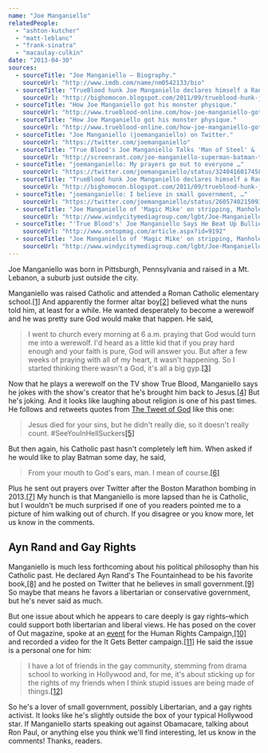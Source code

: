 ```yaml
---
name: "Joe Manganiello"
relatedPeople:
  - "ashton-kutcher"
  - "matt-leblanc"
  - "frank-sinatra"
  - "macaulay-culkin"
date: "2013-04-30"
sources:
  - sourceTitle: "Joe Manganiello – Biography."
    sourceUrl: "http://www.imdb.com/name/nm0542133/bio"
  - sourceTitle: "TrueBlood hunk Joe Manganiello declares himself a Rand fan, drives gay leftover bots (even more) nuts."
    sourceUrl: "http://bighomocon.blogspot.com/2011/09/trueblood-hunk-joe-manganiello-declares.html"
  - sourceTitle: "How Joe Manganiello got his monster physique."
    sourceUrl: "http://www.trueblood-online.com/how-joe-manganiello-got-his-monster-physique/"
  - sourceTitle: "How Joe Manganiello got his monster physique."
    sourceUrl: "http://www.trueblood-online.com/how-joe-manganiello-got-his-monster-physique/"
  - sourceTitle: "Joe Manganiello (joemanganiello) on Twitter."
    sourceUrl: "https://twitter.com/joemanganiello"
  - sourceTitle: "True Blood's Joe Manganiello Talks 'Man of Steel' & 'Batman' Reboot."
    sourceUrl: "http://screenrant.com/joe-manganiello-superman-batman-true-blood-benm-182958/"
  - sourceTitle: "joemanganiello: My prayers go out to everyone …"
    sourceUrl: "https://twitter.com/joemanganiello/status/324041601745825792"
  - sourceTitle: "TrueBlood hunk Joe Manganiello declares himself a Rand fan, drives gay leftover bots (even more) nuts."
    sourceUrl: "http://bighomocon.blogspot.com/2011/09/trueblood-hunk-joe-manganiello-declares.html"
  - sourceTitle: "joemanganiello: I believe in small government, …"
    sourceUrl: "https://twitter.com/joemanganiello/status/260574021509337089"
  - sourceTitle: "Joe Manganiello of 'Magic Mike' on stripping, Manhole."
    sourceUrl: "http://www.windycitymediagroup.com/lgbt/Joe-Manganiello-of-Magic-Mike-on-stripping-Manhole/38428.html"
  - sourceTitle: "'True Blood's' Joe Manganiello Says He Beat Up Bullies In 'It Gets Better' PSA."
    sourceUrl: "http://www.ontopmag.com/article.aspx?id=9192"
  - sourceTitle: "Joe Manganiello of 'Magic Mike' on stripping, Manhole."
    sourceUrl: "http://www.windycitymediagroup.com/lgbt/Joe-Manganiello-of-Magic-Mike-on-stripping-Manhole/38428.html"
---
```


Joe Manganiello was born in Pittsburgh, Pennsylvania and raised in a Mt. Lebanon, a suburb just outside the city.

Manganiello was raised Catholic and attended a Roman Catholic elementary school.<a class="source-citation" href="http://www.imdb.com/name/nm0542133/bio" title="Joe Manganiello – Biography.">[1]</a> And apparently the former altar boy<a class="source-citation" href="http://bighomocon.blogspot.com/2011/09/trueblood-hunk-joe-manganiello-declares.html" title="TrueBlood hunk Joe Manganiello declares himself a Rand fan, drives gay leftover bots (even more) nuts.">[2]</a> believed what the nuns told him, at least for a while. He wanted desperately to become a werewolf and he was pretty sure God would make that happen. He said,

>I went to church every morning at 6 a.m. praying that God would turn me into a werewolf. I'd heard as a little kid that if you pray hard enough and your faith is pure, God will answer you. But after a few weeks of praying with all of my heart, it wasn't happening. So I started thinking there wasn't a God, it's all a big gyp.<a class="source-citation" href="http://www.trueblood-online.com/how-joe-manganiello-got-his-monster-physique/" title="How Joe Manganiello got his monster physique.">[3]</a>

Now that he plays a werewolf on the TV show True Blood, Manganiello says he jokes with the show's creator that he's brought him back to Jesus.<a class="source-citation" href="http://www.trueblood-online.com/how-joe-manganiello-got-his-monster-physique/" title="How Joe Manganiello got his monster physique.">[4]</a> But he's joking. And it looks like laughing about religion is one of his past times. He follows and retweets quotes from [The Tweet of God](https://twitter.com/TheTweetOfGod) like this one:

>Jesus died for your sins, but he didn't really die, so it doesn't really count. #SeeYouInHellSuckers<a class="source-citation" href="https://twitter.com/joemanganiello" title="Joe Manganiello (joemanganiello) on Twitter.">[5]</a>

But then again, his Catholic past hasn't completely left him. When asked if he would like to play Batman some day, he said,

>From your mouth to God's ears, man. I mean of course.<a class="source-citation" href="http://screenrant.com/joe-manganiello-superman-batman-true-blood-benm-182958/" title="True Blood&apos;s Joe Manganiello Talks &apos;Man of Steel&apos; &amp; &apos;Batman&apos; Reboot.">[6]</a>

Plus he sent out prayers over Twitter after the Boston Marathon bombing in 2013.<a class="source-citation" href="https://twitter.com/joemanganiello/status/324041601745825792" title="joemanganiello: My prayers go out to everyone …">[7]</a> My hunch is that Manganiello is more lapsed than he is Catholic, but I wouldn't be much surprised if one of you readers pointed me to a picture of him walking out of church. If you disagree or you know more, let us know in the comments.


## Ayn Rand and Gay Rights

Manganiello is much less forthcoming about his political philosophy than his Catholic past. He declared Ayn Rand's The Fountainhead to be his favorite book,<a class="source-citation" href="http://bighomocon.blogspot.com/2011/09/trueblood-hunk-joe-manganiello-declares.html" title="TrueBlood hunk Joe Manganiello declares himself a Rand fan, drives gay leftover bots (even more) nuts.">[8]</a> and he posted on Twitter that he believes in small government.<a class="source-citation" href="https://twitter.com/joemanganiello/status/260574021509337089" title="joemanganiello: I believe in small government, …">[9]</a> So maybe that means he favors a libertarian or conservative government, but he's never said as much.

But one issue about which he appears to care deeply is gay rights–which could support both libertarian and liberal views. He has posed on the cover of Out magazine, spoke at an [event](http://www.youtube.com/watch?v=R6sxUREJmcY) for the Human Rights Campaign,<a class="source-citation" href="http://www.windycitymediagroup.com/lgbt/Joe-Manganiello-of-Magic-Mike-on-stripping-Manhole/38428.html" title="Joe Manganiello of &apos;Magic Mike&apos; on stripping, Manhole.">[10]</a> and recorded a video for the It Gets Better campaign.<a class="source-citation" href="http://www.ontopmag.com/article.aspx?id=9192" title="&apos;True Blood&apos;s&apos; Joe Manganiello Says He Beat Up Bullies In &apos;It Gets Better&apos; PSA.">[11]</a> He said the issue is a personal one for him:

>I have a lot of friends in the gay community, stemming from drama school to working in Hollywood and, for me, it's about sticking up for the rights of my friends when I think stupid issues are being made of things.<a class="source-citation" href="http://www.windycitymediagroup.com/lgbt/Joe-Manganiello-of-Magic-Mike-on-stripping-Manhole/38428.html" title="Joe Manganiello of &apos;Magic Mike&apos; on stripping, Manhole.">[12]</a>

So he's a lover of small government, possibly Libertarian, and a gay rights activist. It looks like he's slightly outside the box of your typical Hollywood star. If Manganiello starts speaking out against Obamacare, talking about Ron Paul, or anything else you think we'll find interesting, let us know in the comments! Thanks, readers.